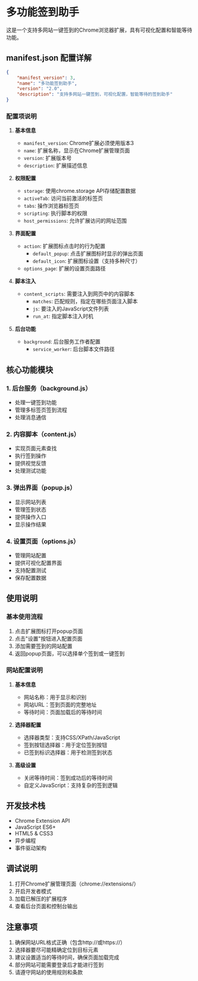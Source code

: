 # 多功能签到助手

这是一个支持多网站一键签到的Chrome浏览器扩展，具有可视化配置和智能等待功能。

## manifest.json 配置详解

```json
{
    "manifest_version": 3,
    "name": "多功能签到助手",
    "version": "2.0",
    "description": "支持多网站一键签到，可视化配置，智能等待的签到助手"
}
```

### 配置项说明

1. **基本信息**
   - `manifest_version`: Chrome扩展必须使用版本3
   - `name`: 扩展名称，显示在Chrome扩展管理页面
   - `version`: 扩展版本号
   - `description`: 扩展描述信息

2. **权限配置**
   - `storage`: 使用chrome.storage API存储配置数据
   - `activeTab`: 访问当前激活的标签页
   - `tabs`: 操作浏览器标签页
   - `scripting`: 执行脚本的权限
   - `host_permissions`: 允许扩展访问的网址范围

3. **界面配置**
   - `action`: 扩展图标点击时的行为配置
     - `default_popup`: 点击扩展图标时显示的弹出页面
     - `default_icon`: 扩展图标设置（支持多种尺寸）
   - `options_page`: 扩展的设置页面路径

4. **脚本注入**
   - `content_scripts`: 需要注入到网页中的内容脚本
     - `matches`: 匹配规则，指定在哪些页面注入脚本
     - `js`: 要注入的JavaScript文件列表
     - `run_at`: 指定脚本注入时机

5. **后台功能**
   - `background`: 后台服务工作者配置
     - `service_worker`: 后台脚本文件路径

## 核心功能模块

### 1. 后台服务（background.js）
- 处理一键签到功能
- 管理多标签页签到流程
- 处理消息通信

### 2. 内容脚本（content.js）
- 实现页面元素查找
- 执行签到操作
- 提供视觉反馈
- 处理测试功能

### 3. 弹出界面（popup.js）
- 显示网站列表
- 管理签到状态
- 提供操作入口
- 显示操作结果

### 4. 设置页面（options.js）
- 管理网站配置
- 提供可视化配置界面
- 支持配置测试
- 保存配置数据

## 使用说明

### 基本使用流程
1. 点击扩展图标打开popup页面
2. 点击"设置"按钮进入配置页面
3. 添加需要签到的网站配置
4. 返回popup页面，可以选择单个签到或一键签到

### 网站配置说明
1. **基本信息**
   - 网站名称：用于显示和识别
   - 网站URL：签到页面的完整地址
   - 等待时间：页面加载后的等待时间

2. **选择器配置**
   - 选择器类型：支持CSS/XPath/JavaScript
   - 签到按钮选择器：用于定位签到按钮
   - 已签到标识选择器：用于检测签到状态

3. **高级设置**
   - 关闭等待时间：签到成功后的等待时间
   - 自定义JavaScript：支持复杂的签到逻辑

## 开发技术栈
- Chrome Extension API
- JavaScript ES6+
- HTML5 & CSS3
- 异步编程
- 事件驱动架构

## 调试说明
1. 打开Chrome扩展管理页面（chrome://extensions/）
2. 开启开发者模式
3. 加载已解压的扩展程序
4. 查看后台页面和控制台输出

## 注意事项
1. 确保网站URL格式正确（包含http://或https://）
2. 选择器要尽可能精确定位到目标元素
3. 建议设置适当的等待时间，确保页面加载完成
4. 部分网站可能需要登录后才能进行签到
5. 请遵守网站的使用规则和条款 